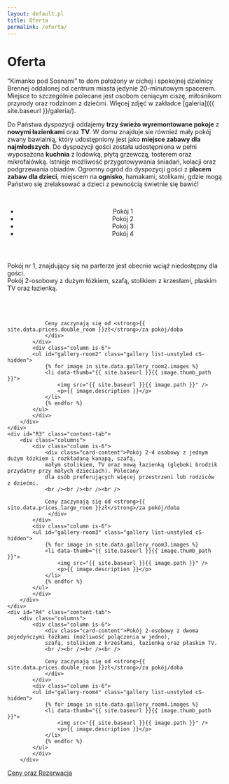 ```yaml
---
layout: default.pl
title: Oferta
permalink: /oferta/
---
```


# Oferta

“Kimanko pod Sosnami” to dom położony w cichej i spokojnej dzielnicy Brennej oddalonej od centrum miasta jedynie 
20-minutowym spacerem. Miejsce to szczególnie polecane jest osobom ceniącym ciszę, miłośnikom przyrody oraz rodzinom 
z dziećmi. Więcej zdjęć w zakładce [galeria]({{ site.baseurl }}/galeria/).

Do Państwa dyspozycji oddajemy <strong>trzy świeżo wyremontowane pokoje</strong> z <strong>nowymi łazienkami</strong> 
oraz <strong>TV</strong>. W domu znajduje sie 
również mały pokój zwany bawialnią, który udostępniony jest jako <strong>miejsce zabawy dla najmłodszych</strong>. Do dyspozycji 
gości została udostępniona w pełni wyposażona <strong>kuchnia</strong> z lodówką, płytą grzewczą, tosterem oraz mikrofalówką. 
Istnieje możliwość przygotowywania śniadań, kolacji oraz podgrzewania obiadów. Ogromny ogród do dyspozycji gości z 
<strong>placem zabaw dla dzieci</strong>, miejscem na <strong>ognisko</strong>, hamakami, stolikami, gdzie mogą Państwo się zrelaksować a dzieci z 
pewnością świetnie się bawić!  

<br />
<div class="card">
  <header class="card-header">
    <nav class="tabs is-medium">
        <ul>
          <li id="r1-tab" class="tab"><a><span>Pokój 1</span></a></li>
          <li id="r2-tab" class="tab is-active"><a><span>Pokój 2</span></a></li>
          <li id="r3-tab" class="tab"><a><span>Pokój 3</span></a></li>
          <li id="r4-tab" class="tab"><a><span>Pokój 4</span></a></li>
        </ul>
    </nav> 
  </header>
    <div id="R1" class="content-tab">
        <div class="columns">
            <div class="column is-12">
                <div class="card-content">Pokój nr 1, znajdujący się na parterze jest 
                obecnie wciąż niedostępny dla gości.</div>
            </div> 
        </div>
    </div>
    <div id="R2" class="content-tab is-active">
        <div class="columns">
            <div class="column is-6">
                <div class="card-content">
                Pokój 2-osobowy z dużym łóżkiem, szafą, stolikiem z krzesłami, płaskim TV oraz łazienką.
                <br /><br /><br /><br />
                
                Ceny zaczynają się od <strong>{{ site.data.prices.double_room }}zł</strong>/za pokój/doba
                </div>
            </div>    
            <div class="column is-6">
            <ul id="gallery-room2" class="gallery list-unstyled cS-hidden">
                {% for image in site.data.gallery_room2.images %}
                <li data-thumb="{{ site.baseurl }}{{ image.thumb_path }}"> 
                    <img src="{{ site.baseurl }}{{ image.path }}" />
                    <p>{{ image.description }}</p>
                </li>    
                {% endfor %}
            </ul>
            </div>
        </div>
    </div>
    <div id="R3" class="content-tab">
        <div class="columns">
            <div class="column is-6">
                <div class="card-content">Pokój 2-4 osobowy z jednym dużym łózkiem i rozkładaną kanapą, szafą, 
                małym stolikiem, TV oraz nową łazienką (glęboki brodzik przydatny przy małych dzieciach). Polecany 
                dla osób preferujących więcej przestrzeni lub rodziców z dziećmi.
                <br /><br /><br /><br />
                
                Ceny zaczynają się od <strong>{{ site.data.prices.large_room }}zł</strong>/za pokój/doba
                 </div>
            </div>    
            <div class="column is-6">              
            <ul id="gallery-room3" class="gallery list-unstyled cS-hidden">
                {% for image in site.data.gallery_room3.images %}
                <li data-thumb="{{ site.baseurl }}{{ image.thumb_path }}"> 
                    <img src="{{ site.baseurl }}{{ image.path }}" />
                    <p>{{ image.description }}</p>
                </li>    
                {% endfor %}
            </ul>
            </div> 
        </div>
    </div>
    <div id="R4" class="content-tab">
        <div class="columns">
            <div class="column is-6">
                <div class="card-content">Pokój 2-osobowy z dwoma pojedyńczymi łóżkami (możliwość polączenia w jedno), 
                szafą, stolikiem z krzesłami, łazienką oraz płaskim TV.
                <br /><br /><br /><br />
                
                Ceny zaczynają się od <strong>{{ site.data.prices.double_room }}zł</strong>/za pokój/doba
                </div>
            </div>    
            <div class="column is-6">
            <ul id="gallery-room4" class="gallery list-unstyled cS-hidden">
                {% for image in site.data.gallery_room4.images %}
                <li data-thumb="{{ site.baseurl }}{{ image.thumb_path }}"> 
                    <img src="{{ site.baseurl }}{{ image.path }}" />
                    <p>{{ image.description }}</p>
                </li>    
                {% endfor %}
            </ul>
            </div>
        </div>
  </div>
  <footer class="card-footer">
    <a href="{{ site.baseurl }}/ceny/" class="card-footer-item">Ceny oraz Rezerwacja</a>
  </footer>
</div>

<div class="section">
</div>
<script>
    $(document).ready(function() {
            function init_gallery(gallery) {
                return $(gallery).lightSlider({
                    gallery:true,
                    item:1,
                    thumbItem:9,
                    slideMargin: 0,
                    speed:500,
                    auto:false,
                    //loop:true,
                    onSliderLoad: function() {
                        $(gallery).removeClass('cS-hidden');
                    }  
                });            
            }
    
            //init default gallery
            init_gallery('#gallery-room2');
            init_gallery('#gallery-room3');
            init_gallery('#gallery-room4');
            
            $('#r1-tab').click(function(ev) {
                openTab(ev,'R1');
            });            
            $('#r2-tab').click(function(ev) {
                openTab(ev,'R2');
            });
            $('#r3-tab').click(function(ev) {
                openTab(ev,'R3');
            });
            $('#r4-tab').click(function(ev) {
                openTab(ev,'R4');
            });
    });
</script>
